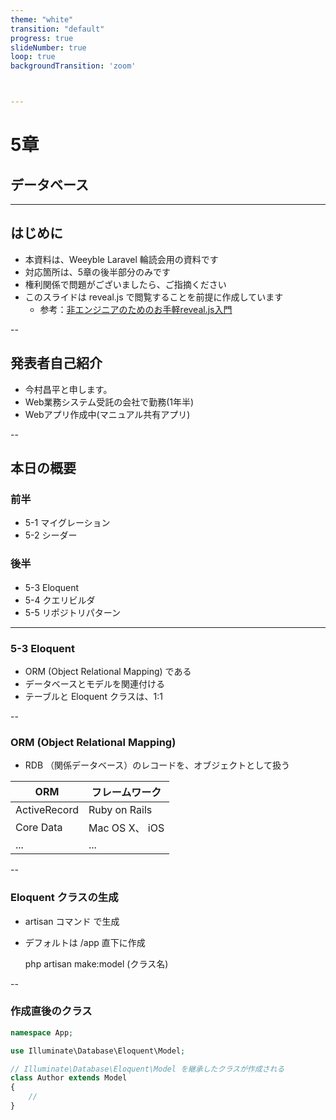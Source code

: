 ```yaml
---
theme: "white"
transition: "default"
progress: true
slideNumber: true
loop: true
backgroundTransition: 'zoom'



---
```


# 5章

## データベース

---

## はじめに

- 本資料は、Weeyble Laravel 輪読会用の資料です
- 対応箇所は、5章の後半部分のみです
- 権利関係で問題がございましたら、ご指摘ください
- このスライドは reveal.js で閲覧することを前提に作成しています
  - 参考：[非エンジニアのためのお手軽reveal.js入門](https://jyun76.github.io/revealjs-vscode/)

--

## 発表者自己紹介

- 今村昌平と申します。
- Web業務システム受託の会社で勤務(1年半)
- Webアプリ作成中(マニュアル共有アプリ)

--

## 本日の概要

### 前半

- 5-1 マイグレーション　　　　　　
- 5-2 シーダー　　　　　　　　　　

### 後半

- 5-3 Eloquent　　　　　　　　　　
- 5-4 クエリビルダ　　　　　　　　
- 5-5 リポジトリパターン　　　　　

---

### 5-3 Eloquent

- ORM (Object Relational Mapping) である
- データベースとモデルを関連付ける
- テーブルと Eloquent クラスは、1:1

--

### ORM (Object Relational Mapping)

- RDB （関係データベース）のレコードを、オブジェクトとして扱う

| ORM          | フレームワーク |
|--------------|----------------|
| ActiveRecord | Ruby on Rails  |
| Core Data    | Mac OS X、 iOS |
| ...          | ...            |

--

### Eloquent クラスの生成

- artisan コマンド で生成
- デフォルトは /app 直下に作成

    php artisan make:model (クラス名)

--

### 作成直後のクラス

```php
namespace App;

use Illuminate\Database\Eloquent\Model;

// Illuminate\Database\Eloquent\Model を継承したクラスが作成される
class Author extends Model
{
    //
}
```
